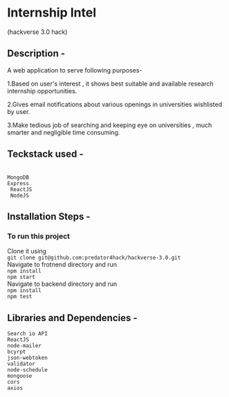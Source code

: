 # Internship Intel 

(hackverse 3.0 hack)
## Description -

A web application to serve following purposes-

1.Based on user's interest , it shows best suitable and available research internship opportunities.

2.Gives email notifications about various openings in universities wishlisted by user.

3.Make tedious job of searching and keeping eye on universities , much smarter and negligible time consuming.

## Teckstack used -
<br/>```MongoDB```
<br/>```Express```
<br/>``` ReactJS```
<br/>``` NodeJS```


## Installation Steps -
### To run this project 
 Clone it using <br/>
```git clone git@github.com:predator4hack/hackverse-3.0.git ```
<br/>
Navigate to frotnend directory and run <br/>
```npm install```<br/>
```npm start```
<br/>
Navigate to backend directory and run  <br/>
```npm install```<br/>
```npm test```


## Libraries and Dependencies -
```Search io API```<br/>
```ReactJS```<br/>
```node-mailer``` <br/>
```bcyrpt``` <br/>
```json-webtoken``` <br/>
```validator```  <br/>
```node-schedule``` <br/>
```mongoose```  <br/>
```cors```    <br/>
```axios```   <br/>







